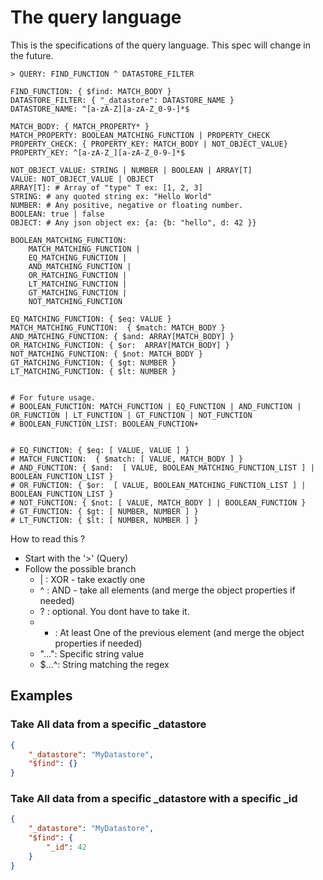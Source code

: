 # The query language 
This is the specifications of the query language. This spec will change in the future.
```
> QUERY: FIND_FUNCTION ^ DATASTORE_FILTER

FIND_FUNCTION: { $find: MATCH_BODY }
DATASTORE_FILTER: { "_datastore": DATASTORE_NAME }
DATASTORE_NAME: ^[a-zA-Z][a-zA-Z_0-9-]*$

MATCH_BODY: { MATCH_PROPERTY* }
MATCH_PROPERTY: BOOLEAN_MATCHING_FUNCTION | PROPERTY_CHECK
PROPERTY_CHECK: { PROPERTY_KEY: MATCH_BODY | NOT_OBJECT_VALUE}
PROPERTY_KEY: ^[a-zA-Z_][a-zA-Z_0-9-]*$

NOT_OBJECT_VALUE: STRING | NUMBER | BOOLEAN | ARRAY[T]
VALUE: NOT_OBJECT_VALUE | OBJECT
ARRAY[T]: # Array of "type" T ex: [1, 2, 3] 
STRING: # any quoted string ex: "Hello World"
NUMBER: # Any positive, negative or floating number.
BOOLEAN: true | false
OBJECT: # Any json object ex: {a: {b: "hello", d: 42 }}

BOOLEAN_MATCHING_FUNCTION:
    MATCH_MATCHING_FUNCTION | 
    EQ_MATCHING_FUNCTION | 
    AND_MATCHING_FUNCTION | 
    OR_MATCHING_FUNCTION | 
    LT_MATCHING_FUNCTION | 
    GT_MATCHING_FUNCTION | 
    NOT_MATCHING_FUNCTION

EQ_MATCHING_FUNCTION: { $eq: VALUE } 
MATCH_MATCHING_FUNCTION:  { $match: MATCH_BODY }
AND_MATCHING_FUNCTION: { $and: ARRAY[MATCH_BODY] }
OR_MATCHING_FUNCTION: { $or:  ARRAY[MATCH_BODY] }
NOT_MATCHING_FUNCTION: { $not: MATCH_BODY }
GT_MATCHING_FUNCTION: { $gt: NUMBER }
LT_MATCHING_FUNCTION: { $lt: NUMBER }


# For future usage.
# BOOLEAN_FUNCTION: MATCH_FUNCTION | EQ_FUNCTION | AND_FUNCTION | OR_FUNCTION | LT_FUNCTION | GT_FUNCTION | NOT_FUNCTION 
# BOOLEAN_FUNCTION_LIST: BOOLEAN_FUNCTION+ 


# EQ_FUNCTION: { $eq: [ VALUE, VALUE ] }
# MATCH_FUNCTION:  { $match: [ VALUE, MATCH_BODY ] }
# AND_FUNCTION: { $and:  [ VALUE, BOOLEAN_MATCHING_FUNCTION_LIST ] | BOOLEAN_FUNCTION_LIST }
# OR_FUNCTION: { $or:  [ VALUE, BOOLEAN_MATCHING_FUNCTION_LIST ] | BOOLEAN_FUNCTION_LIST }
# NOT_FUNCTION: { $not: [ VALUE, MATCH_BODY ] | BOOLEAN_FUNCTION }
# GT_FUNCTION: { $gt: [ NUMBER, NUMBER ] }
# LT_FUNCTION: { $lt: [ NUMBER, NUMBER ] }
```

How to read this ?
- Start with the '>' (Query)
- Follow the possible branch
  - | : XOR - take exactly one
  - ^ : AND - take all elements (and merge the object properties if needed)
  - ? : optional. You dont have to take it.
  - + : At least One of the previous element (and merge the object properties if needed)
  - "...": Specific string value
  - $...^: String matching the regex

## Examples
### Take All data from a specific _datastore
```JSON
{
    "_datastore": "MyDatastore",
    "$find": {}
}
```

### Take All data from a specific _datastore with a specific _id
```JSON
{
    "_datastore": "MyDatastore",
    "$find": {
        "_id": 42
    }
}
```
